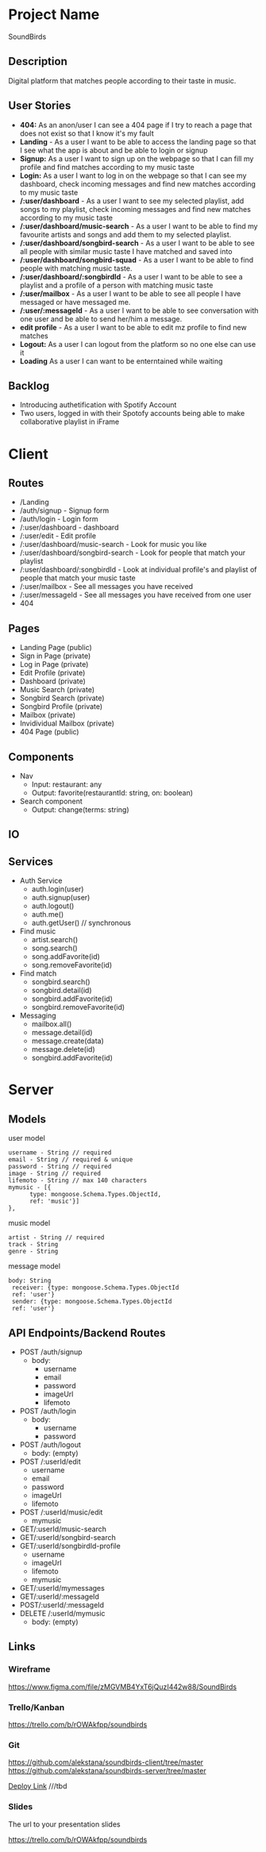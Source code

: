 # Project Name
SoundBirds

## Description

Digital platform that matches people according to their taste in music.

## User Stories

-  **404:** As an anon/user I can see a 404 page if I try to reach a page that does not exist so that I know it's my fault
- **Landing** - As a user I want to be able to access the landing page so that I see what the app is about and be able to login or signup
-  **Signup:** As a user I want to sign up on the webpage so that I can fill my profile and find matches according to my music taste
-  **Login:** As a user I want to log in on the webpage so that I can see my dashboard, check incoming messages and find new matches according to my music taste
- **/:user/dashboard** - As a user I want to see my selected playlist, add songs to my playlist, check incoming messages and find new matches according to my music taste
- **/:user/dashboard/music-search** - As a user I want to be able to find my favourite artists and songs and add them to my selected playlist.
- **/:user/dashboard/songbird-search**  - As a user I want to be able to see all people with similar music taste I have matched and saved into
- **/:user/dashboard/songbird-squad**  - As a user I want to be able to find people with matching music taste.
- **/:user/dashboard/:songbirdId**  - As a user I want to be able to see a playlist and a profile of a person with matching music taste
- **/:user/mailbox**  - As a user I want to be able to see all people I have messaged or have messaged me.
- **/:user/:messageId**  - As a user I want to be able to see conversation with one user and be able to send her/him a message.
- **edit profile** - As a user I want to be able to edit mz profile to find new matches
-  **Logout:** As a user I can logout from the platform so no one else can use it
-  **Loading** As a user I can want to be enterntained while waiting


## Backlog

- Introducing authetification with Spotify Account
- Two users, logged in with their Spotofy accounts being able to make collaborative playlist in iFrame
  
# Client

## Routes

- /Landing
- /auth/signup - Signup form
- /auth/login - Login form
- /:user/dashboard - dashboard
- /:user/edit - Edit profile
- /:user/dashboard/music-search - Look for music you like
- /:user/dashboard/songbird-search - Look for people that match your playlist
- /:user/dashboard/:songbirdId - Look at individual profile's and playlist of people that match your music taste
- /:user/mailbox - See all messages you have received
- /:user/messageId - See all messages you have received from one user
- 404

## Pages

- Landing Page (public)
- Sign in Page (private)
- Log in Page (private)
- Edit Profile (private)
- Dashboard (private)
- Music Search (private)
- Songbird Search (private)
- Songbird Profile (private)
- Mailbox (private)
- Invidividual Mailbox (private)
- 404 Page (public)

## Components

- Nav
  - Input: restaurant: any
  - Output: favorite(restaurantId: string, on: boolean)
- Search component
  - Output: change(terms: string)

## IO


## Services

- Auth Service
  - auth.login(user)
  - auth.signup(user)
  - auth.logout()
  - auth.me()
  - auth.getUser() // synchronous
- Find music
  - artist.search()
  - song.search()
  - song.addFavorite(id)
  - song.removeFavorite(id) 
- Find match
  - songbird.search()
  - songbird.detail(id)
  - songbird.addFavorite(id)
  - songbird.removeFavorite(id) 
- Messaging
  - mailbox.all()
  - message.detail(id)
  - message.create(data)
  - message.delete(id)
  - songbird.addFavorite(id)
  

# Server

## Models

user model

```
username - String // required
email - String // required & unique
password - String // required
image - String // required
lifemoto - String // max 140 characters
mymusic - [{
      type: mongoose.Schema.Types.ObjectId,
      ref: 'music'}]
},

```
music model

```
artist - String // required
track - String
genre - String

```

message model

```
body: String
 receiver: {type: mongoose.Schema.Types.ObjectId
 ref: 'user'}
 sender: {type: mongoose.Schema.Types.ObjectId
 ref: 'user'}
```

## API Endpoints/Backend Routes

- POST /auth/signup
  - body:
    - username
    - email
    - password
    - imageUrl
    - lifemoto
- POST /auth/login
  - body:
    - username
    - password
- POST /auth/logout
  - body: (empty)
- POST /:userId/edit
    - username
    - email
    - password
    - imageUrl
    - lifemoto
- POST /:userId/music/edit
    - mymusic
- GET/:userId/music-search
- GET/:userId/songbird-search
- GET/:userId/songbirdId-profile 
    - username
    - imageUrl
    - lifemoto
    - mymusic
- GET/:userId/mymessages
- GET/:userId/:messageId
- POST/:userId/:messageId
- DELETE /:userId/mymusic
  - body: (empty)


  

## Links


### Wireframe

https://www.figma.com/file/zMGVMB4YxT6jQuzI442w88/SoundBirds

### Trello/Kanban

https://trello.com/b/rOWAkfpp/soundbirds

### Git

https://github.com/alekstana/soundbirds-client/tree/master
https://github.com/alekstana/soundbirds-server/tree/master

[Deploy Link](http://heroku.com) ///tbd

### Slides

The url to your presentation slides

https://trello.com/b/rOWAkfpp/soundbirds